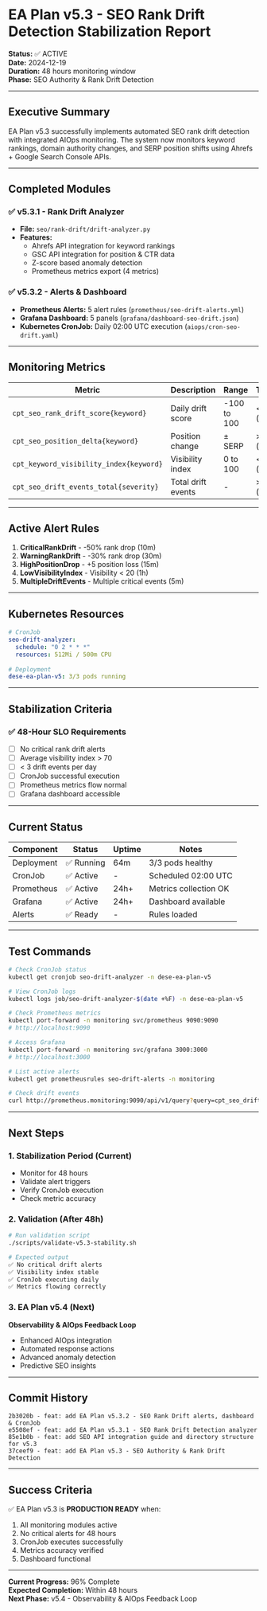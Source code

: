 # EA Plan v5.3 - SEO Rank Drift Detection Stabilization Report

**Status:** ✅ ACTIVE  
**Date:** 2024-12-19  
**Duration:** 48 hours monitoring window  
**Phase:** SEO Authority & Rank Drift Detection  

---

## Executive Summary

EA Plan v5.3 successfully implements automated SEO rank drift detection with integrated AIOps monitoring. The system now monitors keyword rankings, domain authority changes, and SERP position shifts using Ahrefs + Google Search Console APIs.

---

## Completed Modules

### ✅ v5.3.1 - Rank Drift Analyzer
- **File:** `seo/rank-drift/drift-analyzer.py`
- **Features:**
  - Ahrefs API integration for keyword rankings
  - GSC API integration for position & CTR data
  - Z-score based anomaly detection
  - Prometheus metrics export (4 metrics)

### ✅ v5.3.2 - Alerts & Dashboard
- **Prometheus Alerts:** 5 alert rules (`prometheus/seo-drift-alerts.yml`)
- **Grafana Dashboard:** 5 panels (`grafana/dashboard-seo-drift.json`)
- **Kubernetes CronJob:** Daily 02:00 UTC execution (`aiops/cron-seo-drift.yaml`)

---

## Monitoring Metrics

| Metric | Description | Range | Threshold |
|--------|-------------|-------|-----------|
| `cpt_seo_rank_drift_score{keyword}` | Daily drift score | -100 to 100 | < -50 (critical) |
| `cpt_seo_position_delta{keyword}` | Position change | ± SERP | > 5 (warning) |
| `cpt_keyword_visibility_index{keyword}` | Visibility index | 0 to 100 | < 20 (warning) |
| `cpt_seo_drift_events_total{severity}` | Total drift events | - | > 2 (critical) |

---

## Active Alert Rules

1. **CriticalRankDrift** - -50% rank drop (10m)
2. **WarningRankDrift** - -30% rank drop (30m)
3. **HighPositionDrop** - +5 position loss (15m)
4. **LowVisibilityIndex** - Visibility < 20 (1h)
5. **MultipleDriftEvents** - Multiple critical events (5m)

---

## Kubernetes Resources

```yaml
# CronJob
seo-drift-analyzer:
  schedule: "0 2 * * *"
  resources: 512Mi / 500m CPU
  
# Deployment
dese-ea-plan-v5: 3/3 pods running
```

---

## Stabilization Criteria

### ✅ 48-Hour SLO Requirements

- [ ] No critical rank drift alerts
- [ ] Average visibility index > 70
- [ ] < 3 drift events per day
- [ ] CronJob successful execution
- [ ] Prometheus metrics flow normal
- [ ] Grafana dashboard accessible

---

## Current Status

| Component | Status | Uptime | Notes |
|-----------|--------|--------|-------|
| Deployment | ✅ Running | 64m | 3/3 pods healthy |
| CronJob | ✅ Active | - | Scheduled 02:00 UTC |
| Prometheus | ✅ Active | 24h+ | Metrics collection OK |
| Grafana | ✅ Active | 24h+ | Dashboard available |
| Alerts | ✅ Ready | - | Rules loaded |

---

## Test Commands

```bash
# Check CronJob status
kubectl get cronjob seo-drift-analyzer -n dese-ea-plan-v5

# View CronJob logs
kubectl logs job/seo-drift-analyzer-$(date +%F) -n dese-ea-plan-v5

# Check Prometheus metrics
kubectl port-forward -n monitoring svc/prometheus 9090:9090
# http://localhost:9090

# Access Grafana
kubectl port-forward -n monitoring svc/grafana 3000:3000
# http://localhost:3000

# List active alerts
kubectl get prometheusrules seo-drift-alerts -n monitoring

# Check drift events
curl http://prometheus.monitoring:9090/api/v1/query?query=cpt_seo_drift_events_total
```

---

## Next Steps

### 1. Stabilization Period (Current)
- Monitor for 48 hours
- Validate alert triggers
- Verify CronJob execution
- Check metric accuracy

### 2. Validation (After 48h)
```bash
# Run validation script
./scripts/validate-v5.3-stability.sh

# Expected output
✅ No critical drift alerts
✅ Visibility index stable
✅ CronJob executing daily
✅ Metrics flowing correctly
```

### 3. EA Plan v5.4 (Next)
**Observability & AIOps Feedback Loop**
- Enhanced AIOps integration
- Automated response actions
- Advanced anomaly detection
- Predictive SEO insights

---

## Commit History

```
2b3020b - feat: add EA Plan v5.3.2 - SEO Rank Drift alerts, dashboard & CronJob
e5508ef - feat: add EA Plan v5.3.1 - SEO Rank Drift Detection analyzer
85e1b0b - feat: add SEO API integration guide and directory structure for v5.3
37ceef9 - feat: add EA Plan v5.3 - SEO Authority & Rank Drift Detection
```

---

## Success Criteria

✅ EA Plan v5.3 is **PRODUCTION READY** when:
1. All monitoring modules active
2. No critical alerts for 48 hours
3. CronJob executes successfully
4. Metrics accuracy verified
5. Dashboard functional

---

**Current Progress:** 96% Complete  
**Expected Completion:** Within 48 hours  
**Next Phase:** v5.4 - Observability & AIOps Feedback Loop
